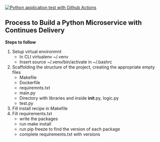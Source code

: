 [![Python application test with Github Actions](https://github.com/thioaana/BuildMicroserviceWithContinDelivery/actions/workflows/devops.yml/badge.svg)](https://github.com/thioaana/BuildMicroserviceWithContinDelivery/actions/workflows/devops.yml)

## Process to Build a Python Microservice with Continues Delivery

**Steps to follow**
1. Setup virtual environmnt 
    - In CLI virtualenv ~/.venv
    - Insert source ~/.venv/bin/activate in ~/.bashrc
2. Scaffolding the structure of the project, creating the appropriate empty files
    - Makefile
    - Dockerfile
    - requiremnts.txt
    - main.py 
    - Directory with libraries and inside __init__.py, logic.py
    - test.py
3. Fill install recipe in Makefile
4. Fill requirements.txt
    - write the packages
    - run make install
    - run pip freeze to find the version of each package
    - complete requirements.txt with versions
